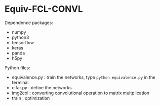 # Equiv-FCL-CONVL

Dependence packages:
  * numpy
  * python3
  * tensorflow
  * keras
  * panda
  * h5py
  
Python files:
  * equivalence.py : train the networks, type `python equivalence.py` in the terminal
  * cifar.py       : define the networks
  * img2col        : converting convolutional operation to matrix multplication
  * train          : optimization
